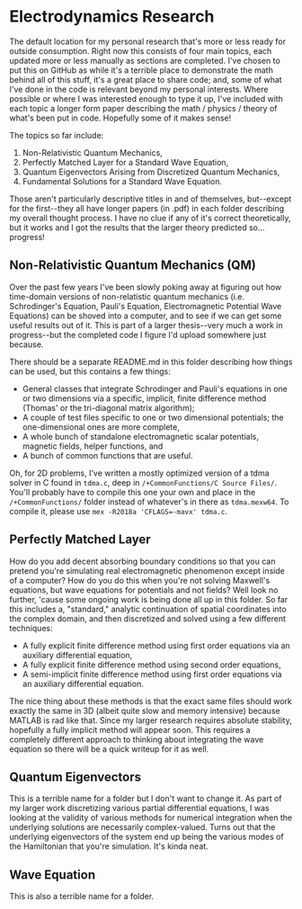 # Electrodynamics Research
The default location for my personal research that's more or less ready for outside consumption.  Right now this consists of four main topics, each updated more or less manually as sections are completed.  I've chosen to put this on GitHub as while it's a terrible place to demonstrate the math behind all of this stuff, it's a great place to share code; and, some of what I've done in the code is relevant beyond my personal interests.  Where possible or where I was interested enough to type it up, I've included with each topic a longer form paper describing the math / physics / theory of what's been put in code.  Hopefully some of it makes sense!

The topics so far include:

1. Non-Relativistic Quantum Mechanics,
2. Perfectly Matched Layer for a Standard Wave Equation,
3. Quantum Eigenvectors Arising from Discretized Quantum Mechanics,
4. Fundamental Solutions for a Standard Wave Equation.

Those aren't particularly descriptive titles in and of themselves, but--except for the first--they all have longer papers (in .pdf) in each folder describing my overall thought process.  I have no clue if any of it's correct theoretically, but it works and I got the results that the larger theory predicted so... progress!

## Non-Relativistic Quantum Mechanics (QM)
Over the past few years I've been slowly poking away at figuring out how time-domain versions of non-relatistic quantum mechanics (i.e. Schrodinger's Equation, Pauli's Equation, Electromagnetic Potential Wave Equations) can be shoved into a computer, and to see if we can get some useful results out of it.  This is part of a larger thesis--very much a work in progress--but the completed code I figure I'd upload somewhere just because.

There should be a separate README.md in this folder describing how things can be used, but this contains a few things: 

- General classes that integrate Schrodinger and Pauli's equations in one or two dimensions via a specific, implicit, finite difference method (Thomas' or the tri-diagonal matrix algorithm);
- A couple of test files specific to one or two dimensional potentials; the one-dimensional ones are more complete,
- A whole bunch of standalone electromagnetic scalar potentials, magnetic fields, helper functions, and
- A bunch of common functions that are useful.

Oh, for 2D problems, I've written a mostly optimized version of a tdma solver in C found in `tdma.c`, deep in `/+CommonFunctions/C Source Files/`.  You'll probably have to compile this one your own and place in the `/+CommonFunctions/` folder instead of whatever's in there as `tdma.mexw64`.  To compile it, please use `mex -R2018a 'CFLAGS=-mavx' tdma.c`.

## Perfectly Matched Layer
How do you add decent absorbing boundary conditions so that you can pretend you're simulating real electromagnetic phenomenon except inside of a computer?  How do you do this when you're not solving Maxwell's equations, but wave equations for potentials and not fields?  Well look no further, 'cause some ongoing work is being done all up in this folder.  So far this includes a, "standard," analytic continuation of spatial coordinates into the complex domain, and then discretized and solved using a few different techniques:

- A fully explicit finite difference method using first order equations via an auxiliary differential equation,
- A fully explicit finite difference method using second order equations,
- A semi-implicit finite difference method using first order equations via an auxiliary differential equation.

The nice thing about these methods is that the exact same files should work exactly the same in 3D (albeit quite slow and memory intensive) because MATLAB is rad like that.  Since my larger research requires absolute stability, hopefully a fully implicit method will appear soon.  This requires a completely different approach to thinking about integrating the wave equation so there will be a quick writeup for it as well.

## Quantum Eigenvectors
This is a terrible name for a folder but I don't want to change it.  As part of my larger work discretizing various partial differential equations, I was looking at the validity of various methods for numerical integration when the underlying solutions are necessarily complex-valued.  Turns out that the underlying eigenvectors of the system end up being the various modes of the Hamiltonian that you're simulation.  It's kinda neat.

## Wave Equation
This is also a terrible name for a folder.  
